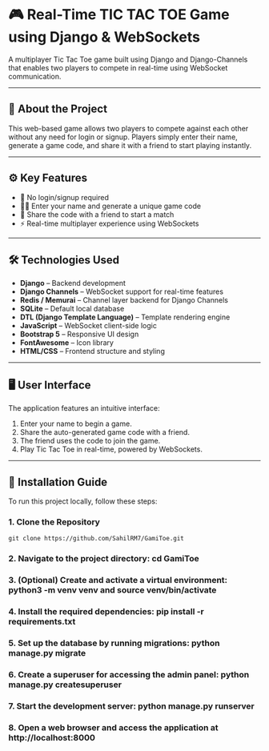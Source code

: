 # 🎮 Real-Time TIC TAC TOE Game using Django & WebSockets

A multiplayer Tic Tac Toe game built using Django and Django-Channels that enables two players to compete in real-time using WebSocket communication.

---

## 📄 About the Project

This web-based game allows two players to compete against each other without any need for login or signup. Players simply enter their name, generate a game code, and share it with a friend to start playing instantly.

---

## ⚙️ Key Features

- 🚫 No login/signup required  
- 🙋‍♂️ Enter your name and generate a unique game code  
- 🔗 Share the code with a friend to start a match  
- ⚡ Real-time multiplayer experience using WebSockets

---

## 🛠 Technologies Used

- **Django** – Backend development
- **Django Channels** – WebSocket support for real-time features
- **Redis / Memurai** – Channel layer backend for Django Channels
- **SQLite** – Default local database
- **DTL (Django Template Language)** – Template rendering engine
- **JavaScript** – WebSocket client-side logic
- **Bootstrap 5** – Responsive UI design
- **FontAwesome** – Icon library
- **HTML/CSS** – Frontend structure and styling

---

## 🖥 User Interface

The application features an intuitive interface:

1. Enter your name to begin a game.
2. Share the auto-generated game code with a friend.
3. The friend uses the code to join the game.
4. Play Tic Tac Toe in real-time, powered by WebSockets.

---

## 🚀 Installation Guide

To run this project locally, follow these steps:

### 1. Clone the Repository
    git clone https://github.com/SahilRM7/GamiToe.git
### 2. Navigate to the project directory: cd GamiToe
### 3. (Optional) Create and activate a virtual environment: python3 -m venv venv and source venv/bin/activate
### 4. Install the required dependencies: pip install -r requirements.txt
### 5. Set up the database by running migrations: python manage.py migrate
### 6. Create a superuser for accessing the admin panel: python manage.py createsuperuser
### 7. Start the development server: python manage.py runserver
### 8. Open a web browser and access the application at http://localhost:8000
